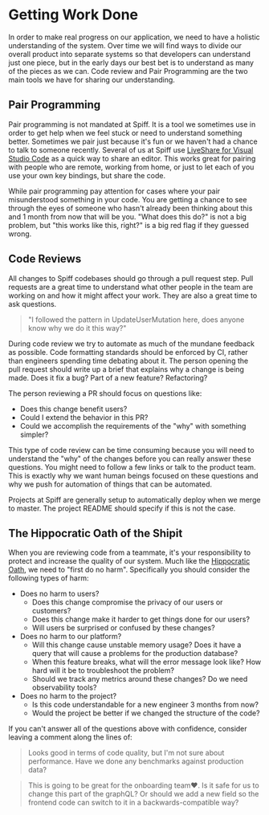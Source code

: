 # Getting Work Done

In order to make real progress on our application, we need to have a holistic understanding of the system.
Over time we will find ways to divide our overall product into separate systems so that developers can understand just one piece,
but in the early days our best bet is to understand as many of the pieces as we can.
Code review and Pair Programming are the two main tools we have for sharing our understanding.

## Pair Programming

Pair programming is not mandated at Spiff.
It is a tool we sometimes use in order to get help when we feel stuck or need to understand something better.
Sometimes we pair just because it's fun or we haven't had a chance to talk to someone recently.
Several of us at Spiff use [LiveShare for Visual Studio Code](https://code.visualstudio.com/blogs/2017/11/15/live-share) as a quick way to share an editor.
This works great for pairing with people who are remote, working from home, or just to let each of you use your own key bindings, but share the code.

While pair programming pay attention for cases where your pair misunderstood something in your code.
You are getting a chance to see through the eyes of someone who hasn't already been thinking about this and 1 month from now that will be you.
"What does this do?" is not a big problem, but "this works like this, right?" is a big red flag if they guessed wrong.

## Code Reviews

All changes to Spiff codebases should go through a pull request step.
Pull requests are a great time to understand what other people in the team are working on and how it might affect your work.
They are also a great time to ask questions.

> "I followed the pattern in UpdateUserMutation here, does anyone know why we do it this way?"

During code review we try to automate as much of the mundane feedback as possible.
Code formatting standards should be enforced by CI, rather than engineers spending time debating about it.
The person opening the pull request should write up a brief that explains why a change is being made.
Does it fix a bug? Part of a new feature? Refactoring?

The person reviewing a PR should focus on questions like:

* Does this change benefit users?
* Could I extend the behavior in this PR?
* Could we accomplish the requirements of the "why" with something simpler?

This type of code review can be time consuming because you will need to understand the "why" of the changes before you can really answer these questions.
You might need to follow a few links or talk to the product team.
This is exactly why we want human beings focused on these questions and why we push for automation of things that can be automated.

Projects at Spiff are generally setup to automatically deploy when we merge to master.
The project README should specify if this is not the case.

## The Hippocratic Oath of the Shipit

When you are reviewing code from a teammate, it's your responsibility to protect and increase the quality of our system.
Much like the [Hippocratic Oath](https://en.wikipedia.org/wiki/Hippocratic_Oath), we need to "first do no harm".
Specifically you should consider the following types of harm:

* Does no harm to users?
  * Does this change compromise the privacy of our users or customers?
  * Does this change make it harder to get things done for our users?
  * Will users be surprised or confused by these changes?
* Does no harm to our platform?
  * Will this change cause unstable memory usage? Does it have a query that will cause a problems for the production database?
  * When this feature breaks, what will the error message look like? How hard will it be to troubleshoot the problem?
  * Should we track any metrics around these changes? Do we need observability tools?
* Does no harm to the project?
  * Is this code understandable for a new engineer 3 months from now?
  * Would the project be better if we changed the structure of the code?

If you can't answer all of the questions above with confidence, consider leaving a comment along the lines of:

> Looks good in terms of code quality, but I'm not sure about performance. Have we done any benchmarks against production data?

> This is going to be great for the onboarding team❤️. Is it safe for us to change this part of the graphQL? Or should we add a new field so the frontend code can switch to it in a backwards-compatible way?

